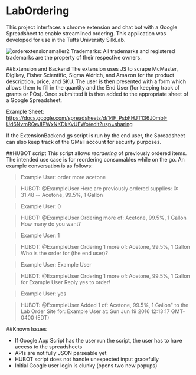 # LabOrdering

This project interfaces a chrome extension and chat bot with a Google Spreadsheet
to enable streamlined ordering. This application was developed for use in
the Tufts University SilkLab.

![orderextensionsmaller2](https://cloud.githubusercontent.com/assets/480305/16212250/6952c406-3714-11e6-95cd-d1d299e66486.png)
Trademarks: All trademarks and registered trademarks are the property of their respective owners.

##Extension and Backend
The extension uses JS to scrape McMaster, Digikey, Fisher Scientific, Sigma Aldrich,
and Amazon for the product description, price, and SKU. The user is
then presented with a form which allows them to fill in the quantity and the
End User (for keeping track of grants or POs). Once submitted it is then added
to the appropriate sheet of a Google Spreadsheet.

Example Sheet:
https://docs.google.com/spreadsheets/d/14F_PsbFHJT136J0mbI-Ud6NvmRQeJIPWxNKDkKyUFWo/edit?usp=sharing

If the ExtensionBackend.gs script is run by the end user, the Spreadsheet can
also keep track of the GMail account for security purposes.

##HUBOT script
This script allows *reordering* of previously ordered items. The intended use
case is for reordering consumables while on the go. An example conversation is
as follows:

>  Example User: order more acetone

>  HUBOT: @ExampleUser Here are previously ordered supplies:
  0: 31.48 -- Acetone, 99.5%, 1 Gallon

>  Example User: 0

>  HUBOT: @ExampleUser Ordering more of:
  Acetone, 99.5%, 1 Gallon
  How many do you want?

>  Example User: 1

>  HUBOT: @ExampleUser Ordering 1 more of:
  Acetone, 99.5%, 1 Gallon
  Who is the order for (the end user)?

>  Example User: Example User

>  HUBOT: @ExampleUser Ordering 1 more of:
  Acetone, 99.5%, 1 Gallon
  for Example User
  Reply yes to order!

>  Example User: yes

>  HUBOT: @ExampleUser Added 1 of:
  Acetone, 99.5%, 1 Gallon"
   to the Lab Order Site for: Example User
   at: Sun Jun 19 2016 12:13:17 GMT-0400 (EDT)

##Known Issues
+ If Google App Script has the user run the script, the user has to have access to the spreadsheets
+ APIs are not fully JSON parseable yet
+ HUBOT script does not handle unexpected input gracefully
+ Initial Google user login is clunky (opens two new popups)
